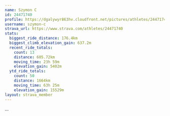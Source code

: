 ```yaml
---
name: Szymon C
id: 24471740
profile: https://dgalywyr863hv.cloudfront.net/pictures/athletes/24471740/7213253/2/large.jpg
username: szymon-c
strava_url: https://www.strava.com/athletes/24471740
stats:
  biggest_ride_distance: 176.4km
  biggest_climb_elevation_gain: 637.2m
  recent_ride_totals:
    count: 13
    distance: 605.72km
    moving_time: 23h 59m
    elevation_gain: 5402m
  ytd_ride_totals:
    count: 50
    distance: 1664km
    moving_time: 63h 25m
    elevation_gain: 15529m
layout: strava_member
--- 
```

...
